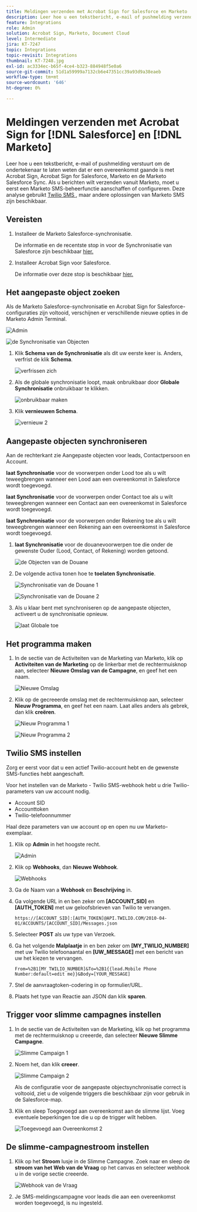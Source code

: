 ```yaml
---
title: Meldingen verzenden met Acrobat Sign for Salesforce en Marketo
description: Leer hoe u een tekstbericht, e-mail of pushmelding verzendt om de ondertekenaar te laten weten dat een overeenkomst onderweg is
feature: Integrations
role: Admin
solution: Acrobat Sign, Marketo, Document Cloud
level: Intermediate
jira: KT-7247
topic: Integrations
topic-revisit: Integrations
thumbnail: KT-7248.jpg
exl-id: ac3334ec-b65f-4ce4-b323-884948f5e0a6
source-git-commit: 51d1a59999a7132cb6e47351cc39a93d9a38eaeb
workflow-type: tm+mt
source-wordcount: '646'
ht-degree: 0%

---
```


# Meldingen verzenden met Acrobat Sign for [!DNL Salesforce] en [!DNL Marketo]

Leer hoe u een tekstbericht, e-mail of pushmelding verstuurt om de ondertekenaar te laten weten dat er een overeenkomst gaande is met Acrobat Sign, Acrobat Sign for Salesforce, Marketo en de Marketo Salesforce Sync. Als u berichten wilt verzenden vanuit Marketo, moet u eerst een Marketo SMS-beheerfunctie aanschaffen of configureren. Deze analyse gebruikt [ Twilio SMS ](https://launchpoint.marketo.com/twilio/twilio-sms-for-marketo/), maar andere oplossingen van Marketo SMS zijn beschikbaar.

## Vereisten

1. Installeer de Marketo Salesforce-synchronisatie.

   De informatie en de recentste stop in voor de Synchronisatie van Salesforce zijn beschikbaar [ hier.](https://experienceleague.adobe.com/docs/marketo/using/product-docs/crm-sync/salesforce-sync/understanding-the-salesforce-sync.html)

1. Installeer Acrobat Sign voor Salesforce.

   De informatie over deze stop is beschikbaar [ hier.](https://helpx.adobe.com/ca/sign/using/salesforce-integration-installation-guide.html)

## Het aangepaste object zoeken

Als de Marketo Salesforce-synchronisatie en Acrobat Sign for Salesforce-configuraties zijn voltooid, verschijnen er verschillende nieuwe opties in de Marketo Admin Terminal.

![ Admin ](assets/adminTab.png)

![ de Synchronisatie van Objecten ](assets/salesforceAdmin.png)

1. Klik **Schema van de Synchronisatie** als dit uw eerste keer is. Anders, verfrist de klik **Schema**.

   ![ verfrissen zich ](assets/refreshSchema1.png)

1. Als de globale synchronisatie loopt, maak onbruikbaar door **Globale Synchronisatie** onbruikbaar te klikken.

   ![ onbruikbaar maken ](assets/disableGlobal.png)

1. Klik **vernieuwen Schema**.

   ![ vernieuw 2 ](assets/refreshSchema2.png)

## Aangepaste objecten synchroniseren

Aan de rechterkant zie Aangepaste objecten voor leads, Contactpersoon en Account.

**laat Synchronisatie** voor de voorwerpen onder Lood toe als u wilt teweegbrengen wanneer een Lood aan een overeenkomst in Salesforce wordt toegevoegd.

**laat Synchronisatie** voor de voorwerpen onder Contact toe als u wilt teweegbrengen wanneer een Contact aan een overeenkomst in Salesforce wordt toegevoegd.

**laat Synchronisatie** voor de voorwerpen onder Rekening toe als u wilt teweegbrengen wanneer een Rekening aan een overeenkomst in Salesforce wordt toegevoegd.

1. **laat Synchronisatie** voor de douanevoorwerpen toe die onder de gewenste Ouder (Lood, Contact, of Rekening) worden getoond.

   ![ de Objecten van de Douane ](assets/customObjects.png)

1. De volgende activa tonen hoe te **toelaten Synchronisatie**.

   ![ Synchronisatie van de Douane 1 ](assets/customObjectSync1.png)

   ![ Synchronisatie van de Douane 2 ](assets/customObjectSync2.png)

1. Als u klaar bent met synchroniseren op de aangepaste objecten, activeert u de synchronisatie opnieuw.

   ![ laat Globale ](assets/enableGlobal.png) toe

## Het programma maken

1. In de sectie van de Activiteiten van de Marketing van Marketo, klik op **Activiteiten van de Marketing** op de linkerbar met de rechtermuisknop aan, selecteer **Nieuwe Omslag van de Campagne**, en geef het een naam.

   ![ Nieuwe Omslag ](assets/newFolder.png)

1. Klik op de gecreeerde omslag met de rechtermuisknop aan, selecteer **Nieuw Programma**, en geef het een naam. Laat alles anders als gebrek, dan klik **creëren**.

   ![ Nieuw Programma 1 ](assets/newProgram1.png)

   ![ Nieuw Programma 2 ](assets/newProgram2.png)

## Twilio SMS instellen

Zorg er eerst voor dat u een actief Twilio-account hebt en de gewenste SMS-functies hebt aangeschaft.

Voor het instellen van de Marketo - Twilio SMS-webhook hebt u drie Twilio-parameters van uw account nodig.

- Account SID
- Accounttoken
- Twilio-telefoonnummer

Haal deze parameters van uw account op en open nu uw Marketo-exemplaar.

1. Klik op **Admin** in het hoogste recht.

   ![ Admin ](assets/adminTab.png)

1. Klik op **Webhooks**, dan **Nieuwe Webhook**.

   ![Webhooks](assets/webhooks.png)

1. Ga de Naam van a **Webhook** en **Beschrijving** in.

1. Ga volgende URL in en ben zeker om **[ACCOUNT_SID]** en **[AUTH_TOKEN]** met uw geloofsbrieven van Twilio te vervangen.

   ```
   https://[ACCOUNT_SID]:[AUTH_TOKEN]@API.TWILIO.COM/2010-04-01/ACCOUNTS/[ACCOUNT_SID]/Messages.json
   ```

1. Selecteer **POST** als uw type van Verzoek.

1. Ga het volgende **Malplaatje** in en ben zeker om **[MY_TWILIO_NUMBER]** met uw Twilio telefoonaantal en **[UW_MESSAGE]** met een bericht van uw het kiezen te vervangen.

   ```
   From=%2B1[MY_TWILIO_NUMBER]&To=%2B1{{lead.Mobile Phone Number:default=edit me}}&Body=[YOUR_MESSAGE]
   ```

1. Stel de aanvraagtoken-codering in op formulier/URL.

1. Plaats het type van Reactie aan JSON dan klik **sparen**.

## Trigger voor slimme campagnes instellen

1. In de sectie van de Activiteiten van de Marketing, klik op het programma met de rechtermuisknop u creeerde, dan selecteer **Nieuwe Slimme Campagne**.

   ![ Slimme Campaign 1 ](assets/smartCampaign1.png)

1. Noem het, dan klik **creeer**.

   ![ Slimme Campaign 2 ](assets/smartCampaign3.png)

   Als de configuratie voor de aangepaste objectsynchronisatie correct is voltooid, ziet u de volgende triggers die beschikbaar zijn voor gebruik in de Salesforce-map.

1. Klik en sleep Toegevoegd aan overeenkomst aan de slimme lijst. Voeg eventuele beperkingen toe die u op de trigger wilt hebben.

   ![ Toegevoegd aan Overeenkomst 2 ](assets/addedToAgreement2.png)

## De slimme-campagnestroom instellen

1. Klik op het **Stroom** lusje in de Slimme Campagne. Zoek naar en sleep de **stroom van het Web van de Vraag** op het canvas en selecteer webhook u in de vorige sectie creeerde.

   ![ Webhook van de Vraag ](assets/callWebhook.png)

1. Je SMS-meldingscampagne voor leads die aan een overeenkomst worden toegevoegd, is nu ingesteld.

